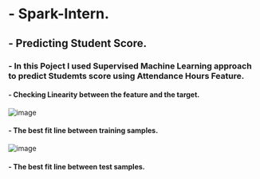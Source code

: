 # - Spark-Intern.
## - Predicting Student Score. 
### - In this Poject I used Supervised Machine Learning approach to predict Studemts score using Attendance Hours Feature.

#### - Checking Linearity between the feature and the target.

![image](https://user-images.githubusercontent.com/32219409/191803475-4573ab7c-b359-46c6-9d9e-5c16ede9b02a.png)

#### - The best fit line between training samples.

![image](https://user-images.githubusercontent.com/32219409/191804152-65925d58-613a-4f67-bad7-f663db3d9196.png)

#### - The best fit line between test samples.


